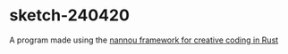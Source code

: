 # sketch-240420
A program made using the [nannou framework for creative coding in Rust](https://nannou.cc)
